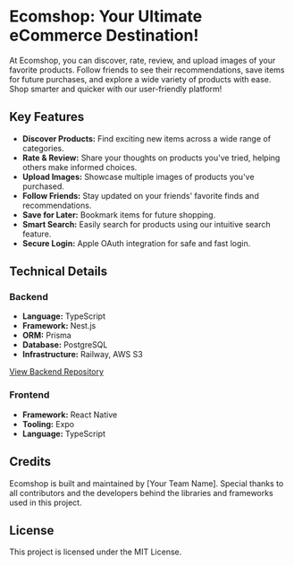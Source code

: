 <h1>Ecomshop: Your Ultimate eCommerce Destination!</h1> <p>At Ecomshop, you can discover, rate, review, and upload images of your favorite products. Follow friends to see their recommendations, save items for future purchases, and explore a wide variety of products with ease. Shop smarter and quicker with our user-friendly platform!</p>


<h2>Key Features</h2> <ul> <li><strong>Discover Products:</strong> Find exciting new items across a wide range of categories.</li> <li><strong>Rate &amp; Review:</strong> Share your thoughts on products you've tried, helping others make informed choices.</li> <li><strong>Upload Images:</strong> Showcase multiple images of products you've purchased.</li> <li><strong>Follow Friends:</strong> Stay updated on your friends' favorite finds and recommendations.</li> <li><strong>Save for Later:</strong> Bookmark items for future shopping.</li> <li><strong>Smart Search:</strong> Easily search for products using our intuitive search feature.</li> <li><strong>Secure Login:</strong> Apple OAuth integration for safe and fast login.</li> </ul> <h2>Technical Details</h2> <h3>Backend</h3> <ul> <li><strong>Language:</strong> TypeScript</li> <li><strong>Framework:</strong> Nest.js</li> <li><strong>ORM:</strong> Prisma</li> <li><strong>Database:</strong> PostgreSQL</li> <li><strong>Infrastructure:</strong> Railway, AWS S3</li> </ul>
<a href="https://github.com/ecomshop/backend">View Backend Repository</a>

<h3>Frontend</h3> <ul> <li><strong>Framework:</strong> React Native</li> <li><strong>Tooling:</strong> Expo</li> <li><strong>Language:</strong> TypeScript</li> </ul> <h2>Credits</h2> <p>Ecomshop is built and maintained by [Your Team Name]. Special thanks to all contributors and the developers behind the libraries and frameworks used in this project.</p> <h2>License</h2> <p>This project is licensed under the MIT License.</p>
